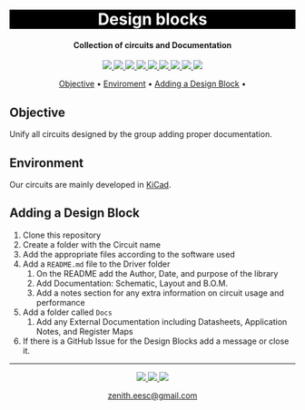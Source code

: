 <h1 align="center" style="color:white; background-color:black">Design blocks</h1>
<h4 align="center">Collection of circuits and Documentation</h4>

<p align="center">
	<a href="http://zenith.eesc.usp.br/">
    <img src="https://img.shields.io/badge/Zenith-Embarcados-black?style=for-the-badge"/>
    </a>
    <a href="https://eesc.usp.br/">
    <img src="https://img.shields.io/badge/Linked%20to-EESC--USP-black?style=for-the-badge"/>
    </a>
    <a href="https://github.com/zenitheesc/USPSat-AE2_EPS/blob/main/LICENSE">
    <img src="https://img.shields.io/github/license/zenitheesc/USPSat-AE2_EPS?style=for-the-badge"/>
    </a>
    <a href="https://github.com/zenitheesc/USPSat-AE2_EPS/issues">
    <img src="https://img.shields.io/github/issues/zenitheesc/USPSat-AE2_EPS?style=for-the-badge"/>
    </a>
    <a href="https://github.com/zenitheesc/USPSat-AE2_EPS/commits/main">
    <img src="https://img.shields.io/github/commit-activity/m/zenitheesc/USPSat-AE2_EPS?style=for-the-badge">
    </a>
    <a href="https://github.com/zenitheesc/USPSat-AE2_EPS/graphs/contributors">
    <img src="https://img.shields.io/github/contributors/zenitheesc/USPSat-AE2_EPS?style=for-the-badge"/>
    </a>
    <a href="https://github.com/zenitheesc/USPSat-AE2_EPS/commits/main">
    <img src="https://img.shields.io/github/last-commit/zenitheesc/USPSat-AE2_EPS?style=for-the-badge"/>
    </a>
    <a href="https://github.com/zenitheesc/USPSat-AE2_EPS/issues">
    <img src="https://img.shields.io/github/issues-raw/zenitheesc/USPSat-AE2_EPS?style=for-the-badge" />
    </a>
    <a href="https://github.com/zenitheesc/USPSat-AE2_EPS/pulls">
    <img src = "https://img.shields.io/github/issues-pr-raw/zenitheesc/USPSat-AE2_EPS?style=for-the-badge">
    </a>
</p>

<p align="center">
    <a href="#Objective">Objective</a> •
    <a href="#Enviroment">Enviroment</a> •
    <a href="#Adding-a-Design-Block">Adding a Design Block</a> •
</p>

## Objective

Unify all circuits designed by the group adding proper documentation.

## Environment

Our circuits are mainly developed in [KiCad](https://www.kicad.org/).

## Adding a Design Block

1. Clone this repository
 2. Create a folder with the Circuit name
 3. Add the appropriate files according to the software used 
 4. Add a `README.md` file to the Driver folder 
    1. On the README add the Author, Date, and purpose of the library
    2. Add Documentation: Schematic, Layout and B.O.M. 
    3. Add a notes section for any extra information on circuit usage and performance
 5. Add a folder called `Docs`
    1. Add any External Documentation including Datasheets, Application Notes, and Register Maps
 6. If there is a GitHub Issue for the Design Blocks add a message or close it.

---

<p align="center">
    <a href="http://zenith.eesc.usp.br">
    <img src="https://img.shields.io/badge/Check%20out-Zenith's Oficial Website-black?style=for-the-badge" />
    </a> 
    <a href="https://www.facebook.com/zenitheesc">
    <img src="https://img.shields.io/badge/Like%20us%20on-facebook-blue?style=for-the-badge"/>
    </a> 
    <a href="https://www.instagram.com/zenith_eesc/">
    <img src="https://img.shields.io/badge/Follow%20us%20on-Instagram-red?style=for-the-badge"/>
    </a>

</p>
<p align = "center">
<a href="zenith.eesc@gmail.com">zenith.eesc@gmail.com</a>
</p>
